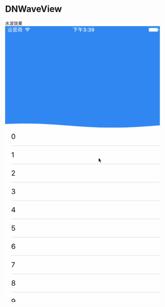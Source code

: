 # DNWaveView
水波效果
![image](https://github.com/xiaoxionglaoshi/DNWaveView/blob/master/wave.gif?raw=true)

